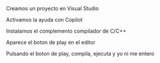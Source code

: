 Creamos un proyecto en Visual Studio

Activamos la ayuda con Copilot

Instalamos el complemento compilador de C/C++

Aparece el boton de play en el editor

Pulsando el boton de play, compila, ejecuta y yo ni me entero
